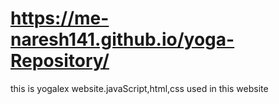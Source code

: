 # https://me-naresh141.github.io/yoga-Repository/
 this is yogalex website.javaScript,html,css used in this website
